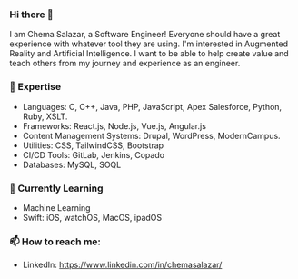 ### Hi there 👋

I am Chema Salazar, a Software Engineer! Everyone should have a great experience with whatever tool they are using. I'm interested in Augmented Reality and Artificial Intelligence. I want to be able to help create value and teach others from my journey and experience as an engineer. 


### 🔭 Expertise

- Languages: C, C++, Java, PHP, JavaScript, Apex Salesforce, Python, Ruby, XSLT.
- Frameworks: React.js, Node.js, Vue.js, Angular.js
- Content Management Systems: Drupal, WordPress, ModernCampus.
- Utilities: CSS, TailwindCSS, Bootstrap
- CI/CD Tools: GitLab, Jenkins, Copado
- Databases: MySQL, SOQL


### 🌱 Currently Learning

- Machine Learning
- Swift: iOS, watchOS, MacOS, ipadOS



### 📫 How to reach me:

- LinkedIn: https://www.linkedin.com/in/chemasalazar/
<!-- - GitHub: https://github.com/ChemaSalazar/  -->
<!-- - Email: ChemaSalazar@Outlook.com 
- Twitter: https://twitter.com/CodeWithChema -->

<!--
**ChemaSalazar/ChemaSalazar** is a ✨ _special_ ✨ repository because its `README.md` (this file) appears on your GitHub profile.

Here are some ideas to get you started:

- 🔭 I’m currently working on ...
- 🌱 I’m currently learning ...
- 👯 I’m looking to collaborate on ...
- 🤔 I’m looking for help with ...
- 💬 Ask me about ...
- 📫 How to reach me: ...
- 😄 Pronouns: ...
- ⚡ Fun fact: ...
-->
